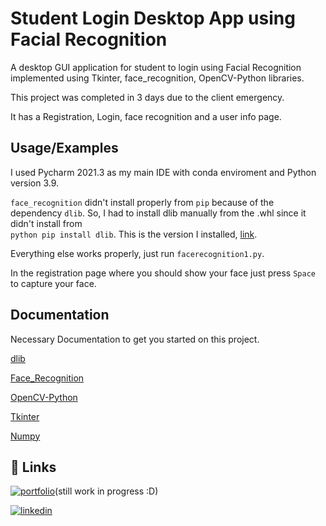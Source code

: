 # Student Login Desktop App using Facial Recognition

A desktop GUI application for student to login using Facial Recognition implemented using Tkinter, face_recognition, OpenCV-Python libraries.

This project was completed in 3 days due to the client emergency.

It has a Registration, Login, face recognition and a user info page.



## Usage/Examples

I used Pycharm 2021.3 as my main IDE with conda enviroment and Python version 3.9.

```face_recognition``` 
didn't install properly from 
```pip``` 
because of the dependency 
```dlib```.
So, I had to install dlib manually from the .whl since it didn't install from  
```python pip install dlib```. 
This is the version I installed, [link](https://github.com/shashankx86/dlib_compiled).

Everything else works properly, just run ```facerecognition1.py```.

In the registration page where you should show your face just press ```Space``` to capture your face.

## Documentation
Necessary Documentation to get you started on this project.

[dlib](https://pypi.org/project/dlib/)

[Face_Recognition](https://github.com/ageitgey/face_recognition)

[OpenCV-Python](https://docs.opencv.org/4.x/d6/d00/tutorial_py_root.html)

[Tkinter](https://docs.python.org/3/library/tkinter.html)

[Numpy](https://numpy.org/doc/1.24/)





## 🔗 Links

[![portfolio](https://img.shields.io/badge/my_portfolio-000?style=for-the-badge&logo=ko-fi&logoColor=white)](https://github.com/Meskine-Yasser)(still work in progress :D) 

[![linkedin](https://img.shields.io/badge/linkedin-0A66C2?style=for-the-badge&logo=linkedin&logoColor=white)](https://www.linkedin.com/in/meskine-yasser)
